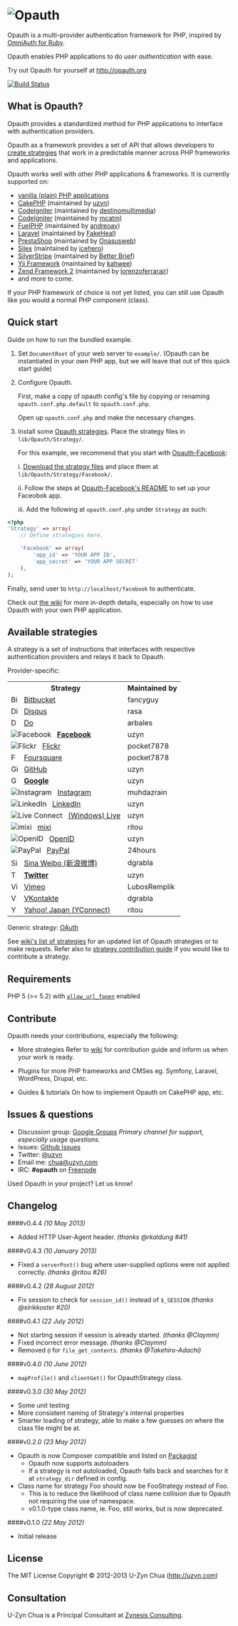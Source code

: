 ![Opauth](https://github.com/uzyn/opauth.org/raw/master/images/opauth-logo-300px-transparent.png)
=================================
Opauth is a multi-provider authentication framework for PHP, inspired by [OmniAuth for Ruby](https://github.com/intridea/omniauth).

Opauth enables PHP applications to do *user authentication* with ease.

Try out Opauth for yourself at http://opauth.org

[![Build Status](https://secure.travis-ci.org/opauth/opauth.png?branch=master)](http://travis-ci.org/uzyn/opauth)

What is Opauth?
---------------
Opauth provides a standardized method for PHP applications to interface with authentication providers.

Opauth as a framework provides a set of API that allows developers to [create strategies](https://github.com/uzyn/opauth/wiki/Strategy-Contribution-Guide) that work in a predictable manner across PHP frameworks and applications.

Opauth works well with other PHP applications & frameworks. It is currently supported on:

- [vanilla (plain) PHP applications](https://github.com/uzyn/opauth/tree/master/example)
- [CakePHP](https://github.com/uzyn/cakephp-opauth) (maintained by [uzyn](https://github.com/uzyn))
- [CodeIgniter](https://github.com/destinomultimedia/ci_opauth) (maintained by [destinomultimedia](https://github.com/destinomultimedia))
- [CodeIgniter](https://github.com/mcatm/Opauth-Plugin-for-Codeigniter) (maintained by [mcatm](https://github.com/mcatm))
- [FuelPHP](https://github.com/andreoav/fuel-opauth) (maintained by [andreoav](https://github.com/andreoav/))
- [Laravel](https://github.com/FakeHeal/opauth-laravel) (maintained by [FakeHeal](https://github.com/FakeHeal/))
- [PrestaShop](https://github.com/Onasusweb/PrestaShop-Opauth) (maintained by [Onasusweb](https://github.com/Onasusweb))
- [Silex](https://github.com/icehero/silex-opauth) (maintained by [icehero](https://github.com/icehero/))
- [SilverStripe](https://github.com/BetterBrief/silverstripe-opauth) (maintained by [Better Brief](https://github.com/BetterBrief))
- [Yii Framework](https://github.com/kahwee/yii-opauth) (maintained by [kahwee](https://github.com/kahwee))
- [Zend Framework 2](https://github.com/lorenzoferrarajr/LfjOpauth) (maintained by [lorenzoferrarajr](https://github.com/lorenzoferrarajr))
- and more to come.

If your PHP framework of choice is not yet listed, you can still use Opauth like you would a normal PHP component (class).

Quick start
-----------
Guide on how to run the bundled example.

1. Set `DocumentRoot` of your web server to `example/`.
   (Opauth can be instantiated in your own PHP app, but we will leave that out of this quick start guide)

2. Configure Opauth.

   First, make a copy of opauth config's file by copying or renaming
   `opauth.conf.php.default` to `opauth.conf.php`.

   Open up `opauth.conf.php` and make the necessary changes.

3. Install some [Opauth strategies](https://github.com/uzyn/opauth/wiki/List-of-strategies).
   Place the strategy files in `lib/Opauth/Strategy/`.

   For this example, we recommend that you start with [Opauth-Facebook](https://github.com/uzyn/opauth-facebook):

   i. [Download the strategy files](https://github.com/uzyn/opauth-facebook/zipball/master) and place them at `lib/Opauth/Strategy/Facebook/`.

   ii. Follow the steps at [Opauth-Facebook's README](https://github.com/uzyn/opauth-facebook/blob/master/README.md) to set up your Faceobok app.

   iii. Add the following at `opauth.conf.php` under `Strategy` as such:

```php
<?php
'Strategy' => array(
    // Define strategies here.

    'Facebook' => array(
        'app_id' => 'YOUR APP ID',
        'app_secret' => 'YOUR APP SECRET'
    ),
);
```

Finally, send user to `http://localhost/facebook` to authenticate.


Check out [the wiki](https://github.com/uzyn/opauth/wiki) for more in-depth details, especially on how to use Opauth with your own PHP application.

Available strategies
--------------------
A strategy is a set of instructions that interfaces with respective authentication providers and relays it back to Opauth.

Provider-specific:

<table>
<tr>
	<th>Strategy</th>
	<th>Maintained by</th>
</tr>
<tr>
	<td><img src="http://g.etfv.co/http://bitbucket.org" alt="Bitbucket" width="16">&nbsp;&nbsp;
		<a href="http://github.com/fancyguy/opauth-bitbucket">Bitbucket</a></td>
	<td>fancyguy</td>
</tr>
<tr>
	<td><img src="http://g.etfv.co/http://disqus.com" alt="Disqus" width="16">&nbsp;&nbsp;
		<a href="https://github.com/rasa/opauth-disqus">Disqus</a></td>
	<td>rasa</td>
</tr>
<tr>
	<td><img src="http://g.etfv.co/http://do.com" alt="Do" width="16">&nbsp;&nbsp;
		<a href="https://github.com/arbales/opauth-do">Do</a></td>
	<td>arbales</td>
</tr>
<tr>
	<td><img src="http://g.etfv.co/http://facebook.com" alt="Facebook">&nbsp;&nbsp;
		<a href="https://github.com/uzyn/opauth-facebook"><strong>Facebook</strong></a></td>
	<td>uzyn</td>
</tr>
<tr>
	<td><img src="http://g.etfv.co/http://www.flickr.com" alt="Flickr">&nbsp;&nbsp;
		<a href="https://github.com/pocket7878/opauth-flickr">Flickr</a></td>
	<td>pocket7878</td>
</tr>
<tr>
	<td><img src="http://g.etfv.co/http://www.foursquare.com" alt="Foursquare" width="16">&nbsp;&nbsp;
		<a href="https://github.com/pocket7878/opauth-foursquare">Foursquare</a></td>
	<td>pocket7878</td>
</tr>
<tr>
	<td><img src="http://g.etfv.co/http://github.com" alt="GitHub" width="16" height="16">&nbsp;&nbsp;
		<a href="https://github.com/uzyn/opauth-github">GitHub</a></td>
	<td>uzyn</td>
</tr>
<tr>
	<td><img src="http://g.etfv.co/http://google.com" alt="Google" width="16">&nbsp;&nbsp;
		<a href="https://github.com/uzyn/opauth-google"><strong>Google</strong></a></td>
	<td>uzyn</td>
</tr>
<tr>
	<td><img src="http://g.etfv.co/http://instagram.com" alt="Instagram">&nbsp;&nbsp;
		<a href="https://github.com/muhdazrain/opauth-instagram">Instagram</a></td>
	<td>muhdazrain</td>
</tr>
<tr>
	<td><img src="http://g.etfv.co/http://linkedin.com" alt="LinkedIn">&nbsp;&nbsp;
		<a href="https://github.com/uzyn/opauth-linkedin">LinkedIn</a></td>
	<td>uzyn</td>
</tr>
<tr>
	<td><img src="http://g.etfv.co/http://live.com" alt="Live Connect">&nbsp;&nbsp;
		<a href="https://github.com/uzyn/opauth-live">(Windows) Live</a></td>
	<td>uzyn</td>
</tr>
<tr>
	<td><img src="http://g.etfv.co/http://mixi.co.jp" alt="mixi">&nbsp;&nbsp;
		<a href="https://github.com/ritou/opauth-mixi">mixi</a></td>
	<td>ritou</td>
</tr>
<tr>
	<td><img src="http://g.etfv.co/http://openid.net" alt="OpenID">&nbsp;&nbsp;
		<a href="https://github.com/uzyn/opauth-openid">OpenID</a></td>
	<td>uzyn</td>
</tr>
<tr>
	<td><img src="http://g.etfv.co/http://paypal.com" alt="PayPal">&nbsp;&nbsp;
		<a href="https://github.com/24hours/opauth-paypal">PayPal</a></td>
	<td>24hours</td>
</tr>
<tr>
	<td><img src="http://g.etfv.co/http://weibo.com" alt="Sina Weibo" width="16">&nbsp;&nbsp;
		<a href="https://github.com/dgrabla/opauth-sinaweibo">Sina Weibo (新浪微博)</a></td>
	<td>dgrabla</td>
</tr>
<tr>
	<td><img src="http://g.etfv.co/http://twitter.com" alt="Twitter" width="16">&nbsp;&nbsp;
		<a href="https://github.com/uzyn/opauth-twitter"><strong>Twitter</strong></a></td>
	<td>uzyn</td>
</tr>
<tr>
	<td><img src="http://g.etfv.co/http://vimeo.com" alt="Vimeo" width="16">&nbsp;&nbsp;
<a href="https://github.com/LubosRemplik/opauth-vimeo">Vimeo</a></td>
	<td>LubosRemplik</td>
</tr>
<tr>
	<td><img src="http://g.etfv.co/http://vk.com" alt="VK" width="16">&nbsp;&nbsp;
<a href="https://github.com/dgrabla/opauth-vkontakte">VKontakte</a></td>
	<td>dgrabla</td>
</tr>
<tr>
	<td><img src="http://g.etfv.co/http://developer.yahoo.co.jp" alt="Yahoo! Japan" width="16">&nbsp;&nbsp;
<a href="https://github.com/ritou/opauth-yahoojp">Yahoo! Japan (YConnect)</a></td>
	<td>ritou</td>
</tr>

</table>

Generic strategy: [OAuth](https://github.com/uzyn/opauth-oauth)

See [wiki's list of strategies](https://github.com/uzyn/opauth/wiki/List-of-strategies) for an updated list of Opauth strategies or to make requests.
Refer also to [strategy contribution guide](https://github.com/uzyn/opauth/wiki/Strategy-contribution-guide) if you would like to contribute a strategy.

Requirements
-------------
PHP 5 (>= 5.2)
with [`allow_url_fopen`](http://php.net/manual/en/filesystem.configuration.php#ini.allow-url-fopen) enabled

Contribute
----------
Opauth needs your contributions, especially the following:

- More strategies
  Refer to [wiki](https://github.com/uzyn/opauth/wiki) for contribution guide and inform us when your work is ready.

- Plugins for more PHP frameworks and CMSes
  eg. Symfony, Laravel, WordPress, Drupal, etc.

- Guides & tutorials
  On how to implement Opauth on CakePHP app, etc.


Issues & questions
-------------------
- Discussion group: [Google Groups](https://groups.google.com/group/opauth)
  _Primary channel for support, especially usage questions._
- Issues: [Github Issues](https://github.com/opauth/opauth/issues)
- Twitter: [@uzyn](http://twitter.com/uzyn)
- Email me: chua@uzyn.com
- IRC: **#opauth** on [Freenode](http://webchat.freenode.net/?channels=opauth&uio=d4)

<p>Used Opauth in your project? Let us know!</p>

Changelog
---------

####v0.4.4 _(10 May 2013)_
- Added HTTP User-Agent header. _(thanks @rkaldung #41)_

####v0.4.3 _(10 January 2013)_
- Fixed a `serverPost()` bug where user-supplied options were not applied correctly. _(thanks @ritou #26)_

####v0.4.2 _(28 August 2012)_
- Fix session to check for `session_id()` instead of `$_SESSION` _(thanks @sirikkoster #20)_

####v0.4.1 _(22 July 2012)_
- Not starting session if session is already started. _(thanks @Claymm)_
- Fixed incorrect error message. _(thanks @Claymm)_
- Removed `@` for `file_get_contents`. _(thanks @Takehiro-Adachi)_

####v0.4.0 _(10 June 2012)_
- `mapProfile()` and `clientGet()` for OpauthStrategy class.

####v0.3.0 _(30 May 2012)_
- Some unit testing
- More consistent naming of Strategy's internal properties
- Smarter loading of strategy, able to make a few guesses on where the class file might be at.

####v0.2.0 _(23 May 2012)_
- Opauth is now Composer compatible and listed on [Packagist](http://packagist.org/packages/opauth/opauth)
    - Opauth now supports autoloaders
    - If a strategy is not autoloaded, Opauth falls back and searches for it at `strategy_dir` defined in config.
- Class name for strategy Foo should now be FooStrategy instead of Foo.
    - This is to reduce the likelihood of class name collision due to Opauth not requiring the use of namespace.
    - v0.1.0-type class name, ie. Foo, still works, but is now deprecated.

####v0.1.0 _(22 May 2012)_
- Initial release

License
---------
The MIT License
Copyright © 2012-2013 U-Zyn Chua (http://uzyn.com)

Consultation
---------
U-Zyn Chua is a Principal Consultant at [Zynesis Consulting](http://zynesis.com).
